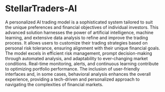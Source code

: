 # StellarTraders-AI

A personalized AI trading model is a sophisticated system tailored to suit the unique preferences and financial objectives of individual investors. This advanced solution harnesses the power of artificial intelligence, machine learning, and extensive data analysis to refine and improve the trading process. It allows users to customize their trading strategies based on personal risk tolerance, ensuring alignment with their unique financial goals. The model excels in efficient risk management, prompt decision-making through automated analysis, and adaptability to ever-changing market conditions. Real-time monitoring, alerts, and continuous learning contribute to optimizing portfolio performance. The inclusion of user-friendly interfaces and, in some cases, behavioral analysis enhances the overall experience, providing a tech-driven and personalized approach to navigating the complexities of financial markets.

